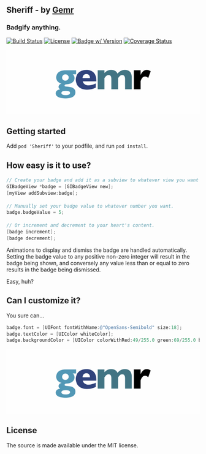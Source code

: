 
## Sheriff - by [Gemr](http://www.gemr.com?utm_source=github&utm_medium=open_source&utm_campaign=sheriff)

### Badgify anything.
[![Build Status](https://travis-ci.org/gemr/Sheriff.svg)](https://travis-ci.org/gemr/Sheriff)
[![License](https://img.shields.io/cocoapods/l/Sheriff.svg)](http://doge.mit-license.org) [![Badge w/ Version](https://img.shields.io/cocoapods/v/Sheriff.svg)](https://img.shields.io/cocoapods/v/Sheriff.svg) [![Coverage Status](https://coveralls.io/repos/gemr/Sheriff/badge.svg?branch=master)](https://coveralls.io/r/mamaral/Sheriff?branch=master)


![demo](Screenshots/demo.gif)

## Getting started

Add `pod 'Sheriff'` to your podfile, and run `pod install`.

## How easy is it to use?

```objective-c
// Create your badge and add it as a subview to whatever view you want to badgify.
GIBadgeView *badge = [GIBadgeView new];
[myView addSubview:badge];

// Manually set your badge value to whatever number you want.
badge.badgeValue = 5;

// Or increment and decrement to your heart's content.
[badge increment];
[badge decrement];
```

Animations to display and dismiss the badge are handled automatically. Setting the badge value to any positive non-zero integer will result in the badge being shown, and conversely any value less than or equal to zero results in the badge being dismissed.

Easy, huh?

## Can I customize it?

You sure can...

```objective-c
badge.font = [UIFont fontWithName:@"OpenSans-Semibold" size:18];
badge.textColor = [UIColor whiteColor];
badge.backgroundColor = [UIColor colorWithRed:49/255.0 green:69/255.0 blue:122/255.0 alpha:1.0];
```

![demo](Screenshots/demo1.gif)

## License

The source is made available under the MIT license.
